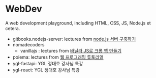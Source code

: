 # WebDev
A web development playground, including HTML, CSS, JS, Node.js et cetera.
- gitbooks.nodejs-server: lectures from [node.js 서버 구축하기](https://javafa.gitbooks.io/nodejs_server_basic/content/)
- nomadecoders
  - vanillajs : lectures from [바닐라 JS로 크롬 앱 만들기](https://nomadcoders.co/javascript-for-beginners)
- poiema: lectures from [웹 프로그래밍 튜토리얼](https://poiemaweb.com/)
- ygl-fastapi: YGL 정대호 강사님 특강
- ygl-react: YGL 정대호 강사님 특강
